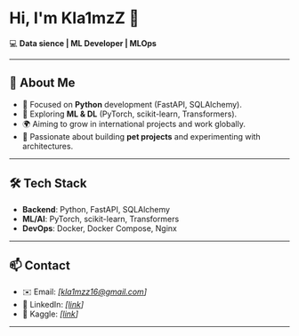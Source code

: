 # Hi, I'm Kla1mzZ 👋  

💻 **Data sience | ML Developer | MLOps**  

---

## 🚀 About Me
- 🎯 Focused on **Python** development (FastAPI, SQLAlchemy).  
- 🧠 Exploring **ML & DL** (PyTorch, scikit-learn, Transformers).  
- 🌍 Aiming to grow in international projects and work globally.  
- 🔨 Passionate about building **pet projects** and experimenting with architectures.  

---

## 🛠️ Tech Stack
- **Backend**: Python, FastAPI, SQLAlchemy  
- **ML/AI**: PyTorch, scikit-learn, Transformers  
- **DevOps**: Docker, Docker Compose, Nginx  

---

## 📫 Contact
- ✉️ Email: *[kla1mzz16@gmail.com]*  
- 💼 LinkedIn: *[[link](https://www.linkedin.com/in/vova-osipok-070303327?utm_source=share&utm_campaign=share_via&utm_content=profile&utm_medium=android_app)]*
- 🤖 Kaggle: *[[link](https://www.kaggle.com/kla1mzz)]*

---
